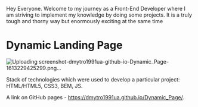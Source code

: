 Hey Everyone. Welcome to my journey as a Front-End Developer where I am striving to implement my knowledge by doing some projects. It is a truly tough and thorny way but enormously exciting at the same time

# Dynamic Landing Page

![Uploading screenshot-dmytro1991ua-github-io-Dynamic_Page-1613229425299.png…]()


Stack of technologies which were used to develop a particular project: HTML/HTML5, CSS3, BEM, JS.

A link on GitHub pages - https://dmytro1991ua.github.io/Dynamic_Page/.
